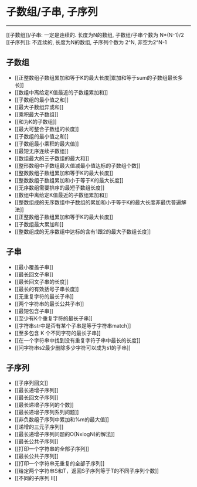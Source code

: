 # 子数组/子串, 子序列

---


[[子数组]]/子串: 一定是连续的.  长度为N的数组, 子数组/子串个数为 N*(N-1)/2
[[子序列]]: 不连续的, 长度为N的数组, 子序列个数为 2^N, 非空为2^N-1

## 子数组
- [[正整数组子数组累加和等于K的最大长度|累加和等于sum的子数组最长多长]] 
 - [[数组中离给定K值最近的子数组累加和]]
 - [[子数组的最小值之和]]
 - [[最大子数组异或和]]
 - [[乘积最大子数组]]
 - [[和为K的子数组]]
 - [[最大可整合子数组的长度]]
 - [[子数组的最小值之和]]
 - [[子数组最小乘积的最大值]]
 - [[最短无序连续子数组]]
 - [[数组最大的三子数组的最大和]]
 - [[整形数组中子数组最大值减最小值达标的子数组个数]]
 - [[整数数组子数组累加和等于K的最大长度]]
 - [[整数数组子数组累加和小于等于K的最大长度]]
 - [[无序数组需要排序的最短子数组长度]]
 - [[数组中离给定K值最近的子数组累加和]]
- [[整数组成的无序数组中子数组的累加和小于等于K的最大长度非最优普遍解法]]
- [[正整数组子数组累加和等于K的最大长度]]
- [[子数组最大累加和]]
- [[整数组成的无序数组中达标的含有1跟2的最大子数组长度]]

## 子串
- [[最小覆盖子串]]
- [[最长回文子串]]
- [[最长回文子串的长度]]
- [[最长的有效括号子串长度]]
- [[无重复字符的最长子串]]
- [[两个字符串的最长公共子串]]
- [[最短包含子串]]
- [[至少有K个重复字符的最长子串]]
- [[字符串str中是否有某个子串是等于字符串match]]
- [[至多包含 K 个不同字符的最长子串]]
- [[在一个字符串中找到没有重复字符子串中最长的长度]]
- [[问字符串s2最少删除多少字符可以成为s1的子串]]


## 子序列
- [[子序列回文]]
- [[最长递增子序列]]
- [[最长回文子序列]]
- [[最长递增子序列的个数]]
- [[最长递增子序列系列问题]]
- [[非负数组子序列中累加和%m的最大值]]
- [[递增的三元子序列]]
- [[最长递增子序列问题的O(NxlogN)的解法]]
- [[最长公共子序列]]
- [[打印一个字符串的全部子序列]]
- [[最长公共子序列]]
- [[打印一个字符串无重复的全部子序列]]
- [[给定两个字符串S和T，返回S子序列等于T的不同子序列个数]]
- [[不同的子序列 II]]




